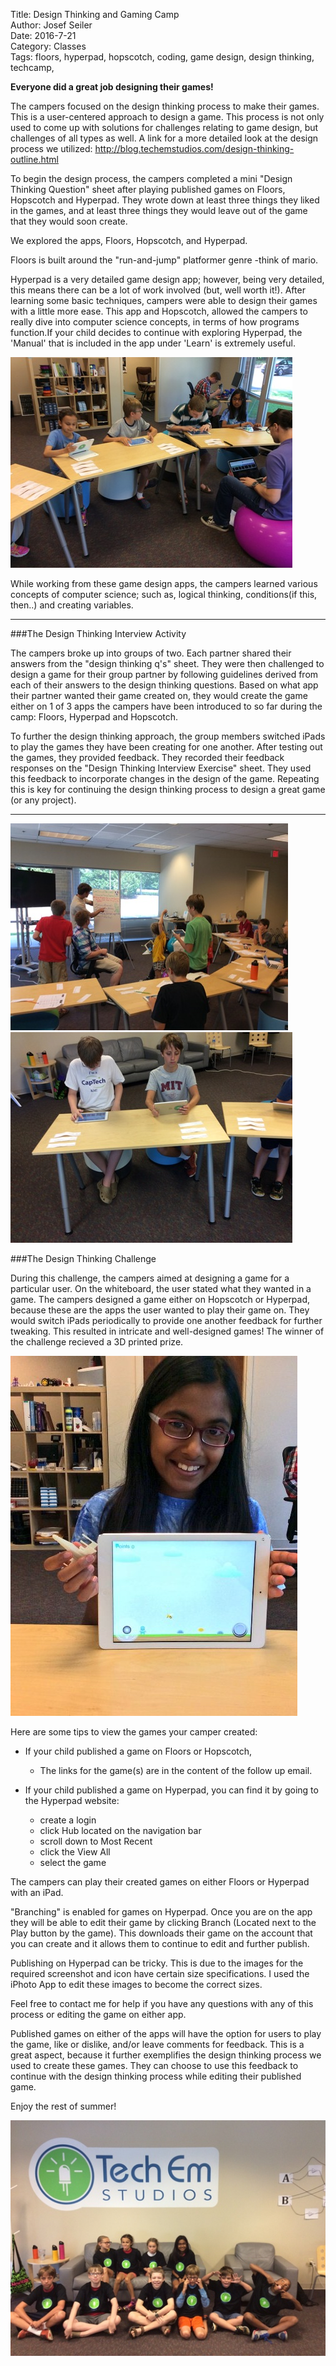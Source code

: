 Title: Design Thinking and Gaming Camp  
Author: Josef Seiler  
Date: 2016-7-21  
Category: Classes  
Tags: floors, hyperpad, hopscotch, coding, game design, design thinking, techcamp,  


**Everyone did a great job designing their games!**  

The campers focused on the design thinking process to make their games. This is a user-centered approach to design a game. This process is not only used to come up with solutions for challenges relating to game design, but challenges of all types as well. A link for a more detailed look at the design process we utilized: <http://blog.techemstudios.com/design-thinking-outline.html>    

To begin the design process, the campers completed a mini "Design Thinking Question" sheet after playing published games on Floors, Hopscotch and Hyperpad. They wrote down at least three things they liked in the games, and at least three things they would leave out of the game that they would soon create.  

We explored the apps, Floors, Hopscotch, and Hyperpad. 

Floors is built around the "run-and-jump" platformer genre -think of mario.   

Hyperpad is a very detailed game design app; however, being very detailed, this means there can be a lot of work involved (but, well worth it!). After learning some basic techniques, campers were able to design their games with a little more ease. This app and Hopscotch, allowed the campers to really dive into computer science concepts, in terms of how programs function.If your child decides to continue with exploring Hyperpad, the 'Manual' that is included in the app under 'Learn' is extremely useful.  

![design solder](images/design-game-solder.jpg)

While working from these game design apps, the campers learned various concepts of computer science; such as, logical thinking, conditions(if this, then..) and creating variables. 

***  


###The Design Thinking Interview Activity     

The campers broke up into groups of two. Each partner shared their answers from the "design thinking q's" sheet. They were then challenged to design a game for their group partner by following guidelines derived from each of their answers to the design thinking questions. Based on what app their partner wanted their game created on, they would create the game either on 1 of 3 apps the campers have been introduced to so far during the camp: Floors, Hyperpad and Hopscotch.

To further the design thinking approach, the group members switched iPads to play the games they have been creating for one another. After testing out the games, they provided feedback. They recorded their feedback responses on the "Design Thinking Interview Exercise" sheet. They used this feedback to incorporate changes in the design of the game. Repeating this is key for continuing the design thinking process to design a great game (or any project).  

***  
![whiteboard](images/design-game-whiteboard.jpg)
![design group work](images/design-game-group.jpg)

###The Design Thinking Challenge  

During this challenge, the campers aimed at designing a game for a particular user. On the whiteboard, the user stated what they wanted in a game. The campers designed a game either on Hopscotch or Hyperpad, because these are the apps the user wanted to play their game on. They would switch iPads periodically to provide one another feedback for further tweaking. This resulted in intricate and well-designed games! The winner of the challenge recieved a 3D printed prize.  

![design challenge winner](images/design-game-win.jpg)

Here are some tips to view the games your camper created:  

* If your child published a game on Floors or Hopscotch,  
    + The links for the game(s) are in the content of the follow up email.  


* If your child published a game on Hyperpad, you can find it by going to the Hyperpad website:  
    + create a login  
    + click Hub located on the navigation bar  
    + scroll down to Most Recent  
    + click the View All  
    + select the game  

The campers can play their created games on either Floors or Hyperpad with an iPad.  

"Branching" is enabled for games on Hyperpad. Once you are on the app they will be able to edit their game by clicking Branch (Located next to the Play button by the game). This downloads their game on the account that you can create and it allows them to continue to edit and further publish.  

Publishing on Hyperpad can be tricky. This is due to the images for the required screenshot and icon have certain size specifications. I used the iPhoto App to edit these images to become the correct sizes.  

Feel free to contact me for help if you have any questions with any of this process or editing the game on either app.  

Published games on either of the apps will have the option for users to play the game, like or dislike, and/or leave comments for feedback. This is a great aspect, because it further exemplifies the design thinking process we used to create these games. They can choose to use this feedback to continue with the design thinking process while editing their published game.  

Enjoy the rest of summer!  

![group picture](images/design-game-pic.jpg)

